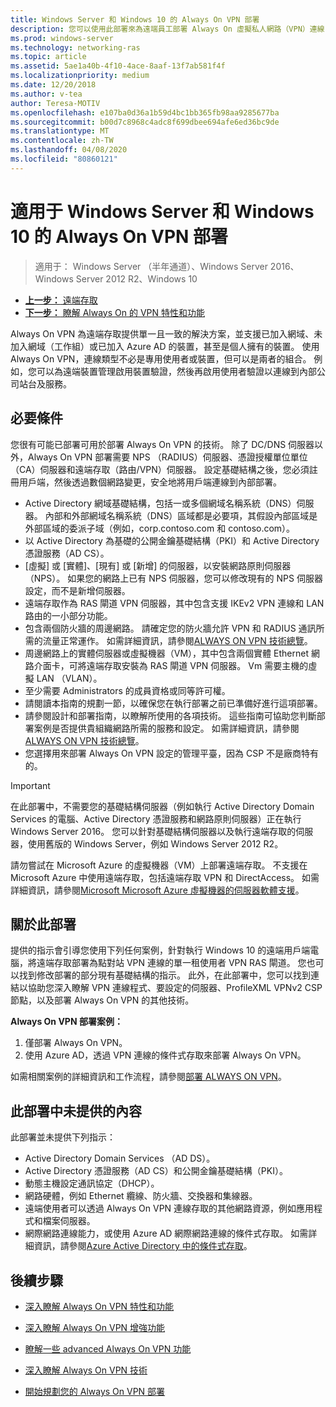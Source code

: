 ```yaml
---
title: Windows Server 和 Windows 10 的 Always On VPN 部署
description: 您可以使用此部署來為遠端員工部署 Always On 虛擬私人網路（VPN）連線，方法是使用 Windows Server 2016 或更新版本中的遠端存取，以及 Always On 適用于 Windows 10 用戶端電腦的 VPN 設定檔。
ms.prod: windows-server
ms.technology: networking-ras
ms.topic: article
ms.assetid: 5ae1a40b-4f10-4ace-8aaf-13f7ab581f4f
ms.localizationpriority: medium
ms.date: 12/20/2018
ms.author: v-tea
author: Teresa-MOTIV
ms.openlocfilehash: e107ba0d36a1b59d4bc1bb365fb98aa9285677ba
ms.sourcegitcommit: b00d7c8968c4adc8f699dbee694afe6ed36bc9de
ms.translationtype: MT
ms.contentlocale: zh-TW
ms.lasthandoff: 04/08/2020
ms.locfileid: "80860121"
---
```

# <a name="always-on-vpn-deployment-for-windows-server-and-windows-10"></a>適用于 Windows Server 和 Windows 10 的 Always On VPN 部署

>適用于： Windows Server （半年通道）、Windows Server 2016、Windows Server 2012 R2、Windows 10

- [**上一步：** 遠端存取](../../../Remote-Access.md)<br>
- [**下一步：** 瞭解 Always On 的 VPN 特性和功能](../../vpn-map-da.md)

Always On VPN 為遠端存取提供單一且一致的解決方案，並支援已加入網域、未加入網域（工作組）或已加入 Azure AD 的裝置，甚至是個人擁有的裝置。 使用 Always On VPN，連線類型不必是專用使用者或裝置，但可以是兩者的組合。 例如，您可以為遠端裝置管理啟用裝置驗證，然後再啟用使用者驗證以連線到內部公司站台及服務。

## <a name="prerequisites"></a>必要條件

您很有可能已部署可用於部署 Always On VPN 的技術。 除了 DC/DNS 伺服器以外，Always On VPN 部署需要 NPS （RADIUS）伺服器、憑證授權單位單位（CA）伺服器和遠端存取（路由/VPN）伺服器。 設定基礎結構之後，您必須註冊用戶端，然後透過數個網路變更，安全地將用戶端連線到內部部署。

- Active Directory 網域基礎結構，包括一或多個網域名稱系統（DNS）伺服器。 內部和外部網域名稱系統（DNS）區域都是必要項，其假設內部區域是外部區域的委派子域（例如，corp.contoso.com 和 contoso.com）。
- 以 Active Directory 為基礎的公開金鑰基礎結構（PKI）和 Active Directory 憑證服務（AD CS）。
- [虛擬] 或 [實體]、[現有] 或 [新增] 的伺服器，以安裝網路原則伺服器（NPS）。 如果您的網路上已有 NPS 伺服器，您可以修改現有的 NPS 伺服器設定，而不是新增伺服器。
- 遠端存取作為 RAS 閘道 VPN 伺服器，其中包含支援 IKEv2 VPN 連線和 LAN 路由的一小部分功能。
- 包含兩個防火牆的周邊網路。  請確定您的防火牆允許 VPN 和 RADIUS 通訊所需的流量正常運作。 如需詳細資訊，請參閱[ALWAYS ON VPN 技術總覽](../always-on-vpn-technology-overview.md)。
- 周邊網路上的實體伺服器或虛擬機器（VM），其中包含兩個實體 Ethernet 網路介面卡，可將遠端存取安裝為 RAS 閘道 VPN 伺服器。 Vm 需要主機的虛擬 LAN （VLAN）。 
- 至少需要 Administrators 的成員資格或同等許可權。
- 請閱讀本指南的規劃一節，以確保您在執行部署之前已準備好進行這項部署。
- 請參閱設計和部署指南，以瞭解所使用的各項技術。 這些指南可協助您判斷部署案例是否提供貴組織網路所需的服務和設定。 如需詳細資訊，請參閱[ALWAYS ON VPN 技術總覽](../always-on-vpn-technology-overview.md)。
- 您選擇用來部署 Always On VPN 設定的管理平臺，因為 CSP 不是廠商特有的。

>[!IMPORTANT]
>在此部署中，不需要您的基礎結構伺服器（例如執行 Active Directory Domain Services 的電腦、Active Directory 憑證服務和網路原則伺服器）正在執行 Windows Server 2016。 您可以針對基礎結構伺服器以及執行遠端存取的伺服器，使用舊版的 Windows Server，例如 Windows Server 2012 R2。
>
>請勿嘗試在 Microsoft Azure 的虛擬機器（VM）上部署遠端存取。 不支援在 Microsoft Azure 中使用遠端存取，包括遠端存取 VPN 和 DirectAccess。 如需詳細資訊，請參閱[Microsoft Microsoft Azure 虛擬機器的伺服器軟體支援](https://support.microsoft.com/help/2721672/microsoft-server-software-support-for-microsoft-azure-virtual-machines)。

## <a name="about-this-deployment"></a>關於此部署

提供的指示會引導您使用下列任何案例，針對執行 Windows 10 的遠端用戶端電腦，將遠端存取部署為點對站 VPN 連線的單一租使用者 VPN RAS 閘道。 您也可以找到修改部署的部分現有基礎結構的指示。 此外，在此部署中，您可以找到連結以協助您深入瞭解 VPN 連線程式、要設定的伺服器、ProfileXML VPNv2 CSP 節點，以及部署 Always On VPN 的其他技術。

**Always On VPN 部署案例：**

1. 僅部署 Always On VPN。
2. 使用 Azure AD，透過 VPN 連線的條件式存取來部署 Always On VPN。

如需相關案例的詳細資訊和工作流程，請參閱[部署 ALWAYS ON VPN](always-on-vpn-deploy-deployment.md)。

## <a name="what-isnt-provided-in-this-deployment"></a>此部署中未提供的內容

此部署並未提供下列指示：

- Active Directory Domain Services （AD DS）。
- Active Directory 憑證服務（AD CS）和公開金鑰基礎結構（PKI）。
- 動態主機設定通訊協定（DHCP）。
- 網路硬體，例如 Ethernet 纜線、防火牆、交換器和集線器。
- 遠端使用者可以透過 Always On VPN 連線存取的其他網路資源，例如應用程式和檔案伺服器。
- 網際網路連線能力，或使用 Azure AD 網際網路連線的條件式存取。 如需詳細資訊，請參閱[Azure Active Directory 中的條件式存取](https://docs.microsoft.com/azure/active-directory/active-directory-conditional-access-azure-portal)。

## <a name="next-steps"></a>後續步驟

- [深入瞭解 Always On VPN 特性和功能](../../vpn-map-da.md)

- [深入瞭解 Always On VPN 增強功能](../always-on-vpn-enhancements.md)

- [瞭解一些 advanced Always On VPN 功能](always-on-vpn-adv-options.md)

- [深入瞭解 Always On VPN 技術](../always-on-vpn-technology-overview.md)

- [開始規劃您的 Always On VPN 部署](always-on-vpn-deploy-deployment.md)
